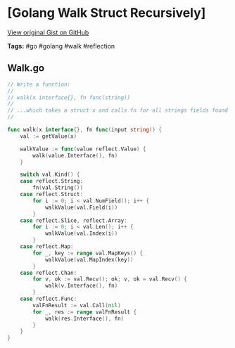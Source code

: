 # [Golang Walk Struct Recursively] 

[View original Gist on GitHub](https://gist.github.com/Integralist/116263155d901190aece7b67d3d2852c)

**Tags:** #go #golang #walk #reflection

## Walk.go

```go
// Write a function:
//
// walk(x interface{}, fn func(string)) 
//
// ...which takes a struct x and calls fn for all strings fields found inside.
//

func walk(x interface{}, fn func(input string)) {
    val := getValue(x)

    walkValue := func(value reflect.Value) {
        walk(value.Interface(), fn)
    }

    switch val.Kind() {
    case reflect.String:
        fn(val.String())
    case reflect.Struct:
        for i := 0; i < val.NumField(); i++ {
            walkValue(val.Field(i))
        }
    case reflect.Slice, reflect.Array:
        for i := 0; i < val.Len(); i++ {
            walkValue(val.Index(i))
        }
    case reflect.Map:
        for _, key := range val.MapKeys() {
            walkValue(val.MapIndex(key))
        }
    case reflect.Chan:
        for v, ok := val.Recv(); ok; v, ok = val.Recv() {
            walk(v.Interface(), fn)
        }
    case reflect.Func:
        valFnResult := val.Call(nil)
        for _, res := range valFnResult {
            walk(res.Interface(), fn)
        }
    }
}
```

